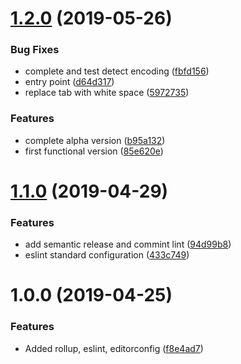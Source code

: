 # [1.2.0](https://github.com/matteobad/twillio-textarea-counter/compare/v1.1.0...v1.2.0) (2019-05-26)


### Bug Fixes

* complete and test detect encoding ([fbfd156](https://github.com/matteobad/twillio-textarea-counter/commit/fbfd156))
* entry point ([d64d317](https://github.com/matteobad/twillio-textarea-counter/commit/d64d317))
* replace tab with white space ([5972735](https://github.com/matteobad/twillio-textarea-counter/commit/5972735))


### Features

* complete alpha version ([b95a132](https://github.com/matteobad/twillio-textarea-counter/commit/b95a132))
* first functional version ([85e620e](https://github.com/matteobad/twillio-textarea-counter/commit/85e620e))

# [1.1.0](https://github.com/matteobad/npm-package-boilerplate/compare/v1.0.0...v1.1.0) (2019-04-29)


### Features

* add semantic release and commint lint ([94d99b8](https://github.com/matteobad/npm-package-boilerplate/commit/94d99b8))
* eslint standard configuration ([433c749](https://github.com/matteobad/npm-package-boilerplate/commit/433c749))

# 1.0.0 (2019-04-25)


### Features

* Added rollup, eslint, editorconfig ([f8e4ad7](https://github.com/matteobad/npm-package-boilerplate/commit/f8e4ad7))
